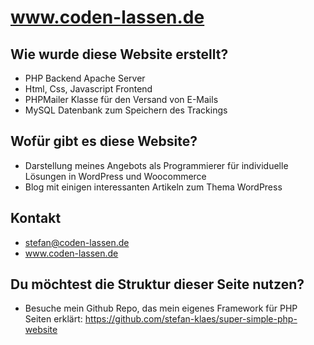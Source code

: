 # www.coden-lassen.de

## Wie wurde diese Website erstellt?
- PHP Backend Apache Server
- Html, Css, Javascript Frontend
- PHPMailer Klasse für den Versand von E-Mails
- MySQL Datenbank zum Speichern des Trackings

## Wofür gibt es diese Website?
- Darstellung meines Angebots als Programmierer für individuelle Lösungen in WordPress und Woocommerce
- Blog mit einigen interessanten Artikeln zum Thema WordPress

## Kontakt
- stefan@coden-lassen.de
- www.coden-lassen.de

## Du möchtest die Struktur dieser Seite nutzen?
- Besuche mein Github Repo, das mein eigenes Framework für PHP Seiten erklärt:
https://github.com/stefan-klaes/super-simple-php-website

